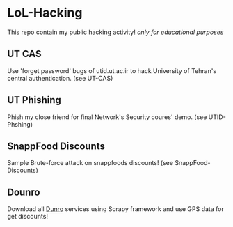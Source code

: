 # LoL-Hacking
This repo contain my public hacking activity!
*only for educational purposes*

## UT CAS
Use 'forget password' bugs of utid.ut.ac.ir to hack University of Tehran's central authentication. (see UT-CAS)

## UT Phishing
Phish my close friend for final Network's Security coures' demo. (see UTID-Phshing)

## SnappFood Discounts
Sample Brute-force attack on snappfoods discounts! (see SnappFood-Discounts)

## Dounro 
Download all [Dunro](https://dunro.com) services using Scrapy framework and use GPS data for get discounts!